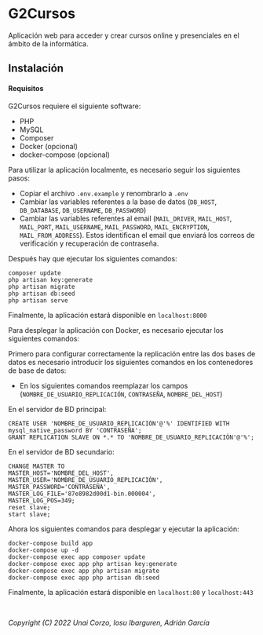 # G2Cursos

Aplicación web para acceder y crear cursos online y presenciales en el ámbito de la informática.

## Instalación

#### Requisitos
G2Cursos requiere el siguiente software:

- PHP
- MySQL
- Composer
- Docker (opcional)
- docker-compose (opcional)


Para utilizar la aplicación localmente, es necesario seguir los siguientes pasos:

- Copiar el archivo `.env.example` y renombrarlo a `.env`
- Cambiar las variables referentes a la base de datos (`DB_HOST`, `DB_DATABASE`, `DB_USERNAME`, `DB_PASSWORD`)
- Cambiar las variables referentes al email (`MAIL_DRIVER`, `MAIL_HOST`, `MAIL_PORT`, `MAIL_USERNAME`, `MAIL_PASSWORD`, `MAIL_ENCRYPTION`, `MAIL_FROM_ADDRESS`).
  Estos identifican el email que enviará los correos de verificación y recuperación de contraseña.

Después hay que ejecutar los siguientes comandos:

```
composer update
php artisan key:generate
php artisan migrate
php artisan db:seed
php artisan serve
```

Finalmente, la aplicación estará disponible en `localhost:8000`


Para desplegar la aplicación con Docker, es necesario ejecutar los siguientes comandos:

Primero para configurar correctamente la replicación entre las dos bases de datos es necesario introducir los siguientes comandos en los contenedores de base de datos:

- En los siguientes comandos reemplazar los campos (`NOMBRE_DE_USUARIO_REPLICACIÓN`, `CONTRASEÑA`, `NOMBRE_DEL_HOST`)

En el servidor de BD principal:

```
CREATE USER 'NOMBRE_DE_USUARIO_REPLICACIÓN'@'%' IDENTIFIED WITH mysql_native_password BY 'CONTRASEÑA';
GRANT REPLICATION SLAVE ON *.* TO 'NOMBRE_DE_USUARIO_REPLICACIÓN'@'%';
```

En el servidor de BD secundario:

```
CHANGE MASTER TO
MASTER_HOST='NOMBRE_DEL_HOST',
MASTER_USER='NOMBRE_DE_USUARIO_REPLICACIÓN',
MASTER_PASSWORD='CONTRASEÑA',
MASTER_LOG_FILE='87e8982d00d1-bin.000004',
MASTER_LOG_POS=349;
reset slave;
start slave;
```

Ahora los siguientes comandos para desplegar y ejecutar la aplicación:

```
docker-compose build app
docker-compose up -d
docker-compose exec app composer update
docker-compose exec app php artisan key:generate
docker-compose exec app php artisan migrate
docker-compose exec app php artisan db:seed
```

Finalmente, la aplicación estará disponible en `localhost:80` y `localhost:443`

<br/>

_Copyright (C) 2022 Unai Corzo, Iosu Ibarguren, Adrián García_
